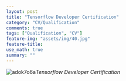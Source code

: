 ```yaml
---
layout: post
title: "Tensorflow Developer Certification"
category: "CV/Qualification"
comments: true
tags: ["Qualification", "CV"]
feature-img: "assets/img/40.jpg"
feature-title:
use_math: true
summary: ""
---
```




![adok7o6a](https://user-images.githubusercontent.com/37871541/101233363-dac58100-36fb-11eb-9489-60b8637db137.jpg)*Tensorflow Developer Certification*